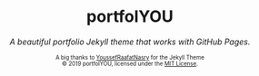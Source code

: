 <div align="center">
  <h1>portfolYOU</h1>
  <i>A beautiful portfolio Jekyll theme that works with GitHub Pages.</i>

  <sub><sup>A big thanks to <a href="https://YoussefRaafatNasry.github.io/portfolYOU/docs/">YoussefRaafatNasry</a> for the Jekyll Theme</sup></sub>
  <br>
  <sub><sup>© 2019 portfolYOU, licensed under the <a href="./LICENSE">MIT License</a>.</sup></sub>
</div>
